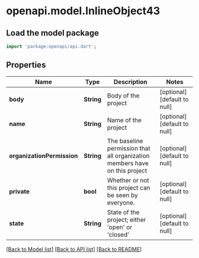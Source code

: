 # openapi.model.InlineObject43

## Load the model package
```dart
import 'package:openapi/api.dart';
```

## Properties
Name | Type | Description | Notes
------------ | ------------- | ------------- | -------------
**body** | **String** | Body of the project | [optional] [default to null]
**name** | **String** | Name of the project | [optional] [default to null]
**organizationPermission** | **String** | The baseline permission that all organization members have on this project | [optional] [default to null]
**private** | **bool** | Whether or not this project can be seen by everyone. | [optional] [default to null]
**state** | **String** | State of the project; either &#39;open&#39; or &#39;closed&#39; | [optional] [default to null]

[[Back to Model list]](../README.md#documentation-for-models) [[Back to API list]](../README.md#documentation-for-api-endpoints) [[Back to README]](../README.md)


